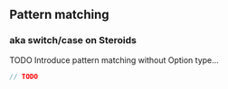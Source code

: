 ## Pattern matching

### aka switch/case on Steroids

TODO Introduce pattern matching without Option type...

```csharp
// TODO
```